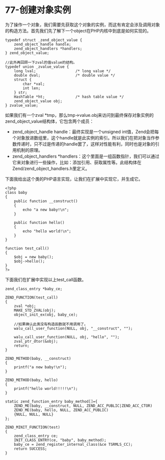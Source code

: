 # 77-创建对象实例
为了操作一个对象，我们需要先获取这个对象的实例，而这有肯定会涉及调用对象的构造方法。首先我们先了解下一个object在PHP内核中到底是如何实现的。

    typedef struct _zend_object_value {
    	zend_object_handle handle;
    	zend_object_handlers *handlers;
    } zend_object_value;

    //此外再回顾一下zval的值value的结构。
    typedef union _zvalue_value {
    	long lval;					/* long value */
    	double dval;				/* double value */
    	struct {
    		char *val;
    		int len;
    	} str;
    	HashTable *ht;				/* hash table value */
    	zend_object_value obj;
    } zvalue_value;

如果我们有一个zval *tmp，那么tmp->value.obj来访问到最终保存对象实例的zend_object_value结构体，它包含两个成员：

- zend_object_handle handle：最终实现是一个unsigned int值，Zend会把每个对象放进数组里，这个handle就是此实例的索引。所以我们在把对象当作参数传递时，只不过是传递的handle罢了，这样对性能有利，同时也是对象的引用机制的原理。
- zend_object_handlers *handlers：这个里面是一组函数指针，我们可以通过它来对象进行一些操作，比如：添加引用、获取属性等。此结构体在Zend/zend_object_handlers.h里定义。

下面我给出这个类的PHP语言实现，让我们在扩展中实现它，并生成它。

    <?php
    class baby
    {
    	public function __construct()
    	{
    		echo "a new baby!\n";
    	}	
    	
    	public function hello()
    	{
    		echo "hello world!\n";
    	}
    }

    function test_call()
    {
    	$obj = new baby();
    	$obj->hello();
    }
    ?>

下面我们在扩展中实现以上test_call函数。

    zend_class_entry *baby_ce;

    ZEND_FUNCTION(test_call)
    {
    	zval *obj;
    	MAKE_STD_ZVAL(obj);
    	object_init_ex(obj, baby_ce);
    	
    	//如果确认此类没有构造函数就不用调用了。
    	walu_call_user_function(NULL, obj, "__construct", "");
    	
    	walu_call_user_function(NULL, obj, "hello", "");
    	zval_ptr_dtor(&obj);
    	return;
    }

    ZEND_METHOD(baby, __construct)
    {
    	printf("a new baby!\n");
    }

    ZEND_METHOD(baby, hello)
    {
    	printf("hello world!!!!!\n");
    }

    static zend_function_entry baby_method[]={
    	ZEND_ME(baby, __construct, NULL, ZEND_ACC_PUBLIC|ZEND_ACC_CTOR)
    	ZEND_ME(baby, hello, NULL, ZEND_ACC_PUBLIC)
    	{NULL, NULL, NULL}
    };

    ZEND_MINIT_FUNCTION(test)
    {
    	zend_class_entry ce;
    	INIT_CLASS_ENTRY(ce, "baby", baby_method);
    	baby_ce = zend_register_internal_class(&ce TSRMLS_CC);
    	return SUCCESS;
    }
